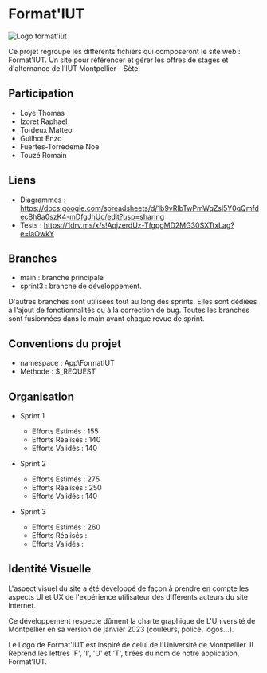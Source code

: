 # Format'IUT

![Logo format'iut](https://webinfo.iutmontp.univ-montp2.fr/~loyet/2S5t5RAd2frMP6/ressources/images/Logo_bleu.png)

Ce projet regroupe les différents fichiers qui composeront le site web : Format'IUT. Un site pour référencer et gérer les offres de stages et d'alternance de l'IUT Montpellier - Sète.

## Participation

- Loye Thomas
- Izoret Raphael
- Tordeux Matteo
- Guilhot Enzo
- Fuertes-Torredeme Noe
- Touzé Romain

## Liens 

- Diagrammes : https://docs.google.com/spreadsheets/d/1b9vRlbTwPmWqZsl5Y0qQmfdecBh8a0szK4-mDfgJhUc/edit?usp=sharing
- Tests : https://1drv.ms/x/s!AojzerdUz-TfgpgMD2MG30SXTtxLag?e=iaOwkY

## Branches

- main : branche principale
- sprint3 : branche de développement.

D'autres branches sont utilisées tout au long des sprints. Elles sont dédiées à l'ajout de fonctionnalités ou à la correction de bug. Toutes les branches sont fusionnées dans le main avant chaque revue de sprint.

## Conventions du projet

- namespace : App\FormatIUT
- Méthode : $_REQUEST

## Organisation

- Sprint 1
  - Efforts Estimés : 155
  - Efforts Réalisés : 140
  - Efforts Validés : 140

- Sprint 2
  - Efforts Estimés : 275
  - Efforts Réalisés : 250
  - Efforts Validés : 140

- Sprint 3
  - Efforts Estimés : 260
  - Efforts Réalisés : 
  - Efforts Validés : 

## Identité Visuelle

L'aspect visuel du site a été développé de façon à prendre en compte les aspects UI et UX de l'expérience utilisateur des différents acteurs du site internet.

Ce développement respecte dûment la charte graphique de L'Université de Montpellier en sa version de janvier 2023 (couleurs, police, logos...).

Le Logo de Format'IUT est inspiré de celui de l'Université de Montpellier. Il Reprend les lettres 'F', 'I', 'U' et 'T', tirées du nom de notre application, Format'IUT.
